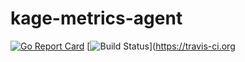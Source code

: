 # kage-metrics-agent

[![Go Report Card](https://goreportcard.com/badge/github.com/hentainer/kage-metrics-agent)](https://goreportcard.com/report/github.com/hentainer/kage-metrics-agent)
[![Build Status](https://travis-ci.org/hentainer/kage-metrics-agent.svg?branch=master)](https://travis-ci.org